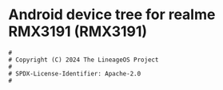 # Android device tree for realme RMX3191 (RMX3191)

```
#
# Copyright (C) 2024 The LineageOS Project
#
# SPDX-License-Identifier: Apache-2.0
#
```

